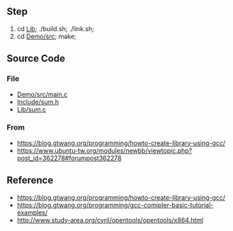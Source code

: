 

## Step

1. cd [Lib](Lib); ./build.sh; ./link.sh;
2. cd [Demo/src](Demo/src); make;

## Source Code

### File

* [Demo/src/main.c](Demo/src/main.c)
* [Include/sum.h](Include/sum.h)
* [Lib/sum.c](Lib/sum.c)

### From

* https://blog.gtwang.org/programming/howto-create-library-using-gcc/
* https://www.ubuntu-tw.org/modules/newbb/viewtopic.php?post_id=362278#forumpost362278


## Reference

* https://blog.gtwang.org/programming/howto-create-library-using-gcc/
* https://blog.gtwang.org/programming/gcc-comipler-basic-tutorial-examples/
* http://www.study-area.org/cyril/opentools/opentools/x864.html
